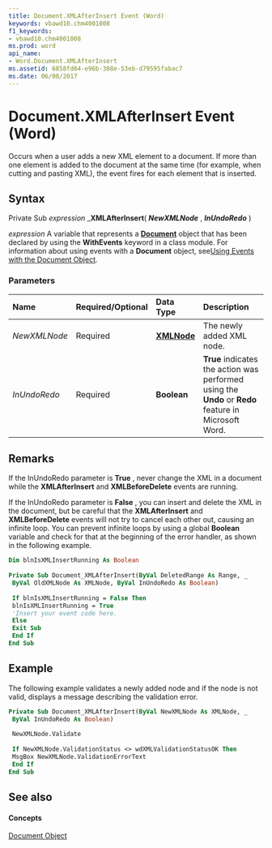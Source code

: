 ```yaml
---
title: Document.XMLAfterInsert Event (Word)
keywords: vbawd10.chm4001008
f1_keywords:
- vbawd10.chm4001008
ms.prod: word
api_name:
- Word.Document.XMLAfterInsert
ms.assetid: 6858fd64-e96b-308e-53eb-d79595fabac7
ms.date: 06/08/2017
---
```



# Document.XMLAfterInsert Event (Word)

Occurs when a user adds a new XML element to a document. If more than one element is added to the document at the same time (for example, when cutting and pasting XML), the event fires for each element that is inserted.


## Syntax

Private Sub  _expression_ _**XMLAfterInsert**( **_NewXMLNode_** , **_InUndoRedo_** )

 _expression_ A variable that represents a **[Document](Word.Document.md)** object that has been declared by using the **WithEvents** keyword in a class module. For information about using events with a **Document** object, see[Using Events with the Document Object](http://msdn.microsoft.com/library/2b043342-436a-5421-e8af-3c2c49684960%28Office.15%29.aspx).


### Parameters



|**Name**|**Required/Optional**|**Data Type**|**Description**|
|:-----|:-----|:-----|:-----|
| _NewXMLNode_|Required| **[XMLNode](Word.XMLNode.md)**|The newly added XML node.|
| _InUndoRedo_|Required| **Boolean**| **True** indicates the action was performed using the **Undo** or **Redo** feature in Microsoft Word.|

## Remarks

If the InUndoRedo parameter is  **True** , never change the XML in a document while the **XMLAfterInsert** and **XMLBeforeDelete** events are running.

If the InUndoRedo parameter is  **False** , you can insert and delete the XML in the document, but be careful that the **XMLAfterInsert** and **XMLBeforeDelete** events will not try to cancel each other out, causing an infinite loop. You can prevent infinite loops by using a global **Boolean** variable and check for that at the beginning of the error handler, as shown in the following example.




```vb
Dim blnIsXMLInsertRunning As Boolean 
 
Private Sub Document_XMLAfterInsert(ByVal DeletedRange As Range, _ 
 ByVal OldXMLNode As XMLNode, ByVal InUndoRedo As Boolean) 
 
 If blnIsXMLInsertRunning = False Then 
 blnIsXMLInsertRunning = True 
 'Insert your event code here. 
 Else 
 Exit Sub 
 End If 
End Sub
```


## Example

The following example validates a newly added node and if the node is not valid, displays a message describing the validation error.


```vb
Private Sub Document_XMLAfterInsert(ByVal NewXMLNode As XMLNode, _ 
 ByVal InUndoRedo As Boolean) 
 
 NewXMLNode.Validate 
 
 If NewXMLNode.ValidationStatus <> wdXMLValidationStatusOK Then 
 MsgBox NewXMLNode.ValidationErrorText 
 End If 
End Sub
```


## See also


#### Concepts


[Document Object](Word.Document.md)

